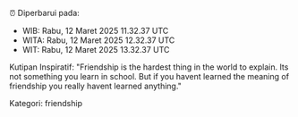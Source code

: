⏰ Diperbarui pada:
- WIB: Rabu, 12 Maret 2025 11.32.37 UTC
- WITA: Rabu, 12 Maret 2025 12.32.37 UTC
- WIT: Rabu, 12 Maret 2025 13.32.37 UTC

Kutipan Inspiratif:
"Friendship is the hardest thing in the world to explain. Its not something you learn in school. But if you havent learned the meaning of friendship you really havent learned anything."


Kategori: friendship

